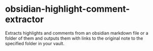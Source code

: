 # obsidian-highlight-comment-extractor
Extracts highlights and comments from an obsidian markdown file or a folder of them and outputs them with links to the original note to the specified folder in your vault.
